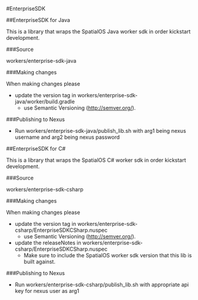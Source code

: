 #EnterpriseSDK

##EnterpriseSDK for Java

This is a library that wraps the SpatialOS Java worker sdk in order kickstart development.

###Source

workers/enterprise-sdk-java

###Making changes

When making changes please
- update the version tag in workers/enterprise-sdk-java/worker/build.gradle
	- use Semantic Versioning (http://semver.org/).

###Publishing to Nexus
- Run workers/enterprise-sdk-java/publish_lib.sh with arg1 being nexus username and arg2 being nexus password

##EnterpriseSDK for C#

This is a library that wraps the SpatialOS C# worker sdk in order kickstart development.

###Source

workers/enterprise-sdk-csharp

###Making changes

When making changes please
- update the version tag in workers/enterprise-sdk-csharp/EnterpriseSDKCSharp.nuspec
	- use Semantic Versioning (http://semver.org/).
- update the releaseNotes in workers/enterprise-sdk-csharp/EnterpriseSDKCSharp.nuspec
	- Make sure to include the SpatialOS worker sdk version that this lib is built against.

###Publishing to Nexus
- Run workers/enterprise-sdk-csharp/publish_lib.sh with appropriate api key for nexus user as arg1